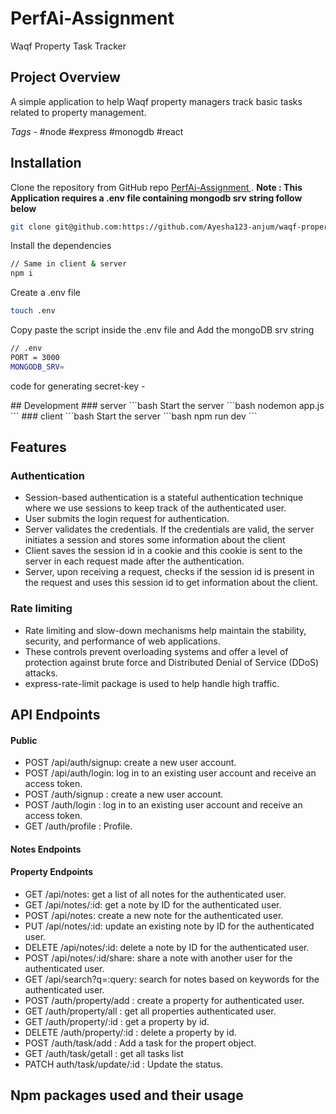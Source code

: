 # PerfAi-Assignment
Waqf Property Task Tracker

## Project Overview

A simple application to help Waqf property managers track basic tasks
related to property management.

<i>Tags - </i> #node #express #monogdb #react

## 

## Installation

Clone the repository from GitHub repo <a href="https://github.com/Ayesha123-anjum/waqf-property-task-tracker.git"> PerfAi-Assignment </a>. <b> Note : This Application requires a .env file containing mongodb srv string follow below </b>

```bash
git clone git@github.com:https://github.com/Ayesha123-anjum/waqf-property-task-tracker.git
```
Install the dependencies
```bash
// Same in client & server
npm i 
```
Create a .env file
```bash
touch .env
```
Copy paste the script inside the .env file and Add the mongoDB srv string

```bash
// .env
PORT = 3000
MONGODB_SRV=
```
<p>code for generating secret-key - </p>
## Development
### server
```bash
Start the server
```bash
nodemon app.js
```
### client
```bash
Start the server
```bash
npm run dev
```


## Features
### Authentication
- Session-based authentication is a stateful authentication technique where we use sessions to keep track of the authenticated user.
- User submits the login request for authentication.
- Server validates the credentials. If the credentials are valid, the server initiates a session and stores some information about the client
- Client saves the session id in a cookie and this cookie is sent to the server in each request made after the authentication.
- Server, upon receiving a request, checks if the session id is present in the request and uses this session id to get information about the client.

### Rate limiting
- Rate limiting and slow-down mechanisms help maintain the stability, security, and performance of web applications.
- These controls prevent overloading systems and offer a level of protection against brute force and Distributed Denial of Service (DDoS) attacks.
- express-rate-limit package is used to help handle high traffic.


## API Endpoints 
<h4>Public</h4>

<ul> 
<li>POST /api/auth/signup: create a new user account.</li>
<li>POST /api/auth/login: log in to an existing user account and receive an access token.</li>
<li>POST /auth/signup   : create a new user account.</li>
<li>POST /auth/login    : log in to an existing user account and receive an access token.</li>
<li>GET /auth/profile  : Profile. </li>
</ul>
<h4>Notes  Endpoints</h4>
<h4>Property  Endpoints</h4>
<ul>
<li>GET /api/notes: get a list of all notes for the authenticated user.</li>
<li>GET /api/notes/:id: get a note by ID for the authenticated user.</li>
<li>POST /api/notes: create a new note for the authenticated user.</li>
<li>PUT /api/notes/:id: update an existing note by ID for the authenticated user.</li>
<li>DELETE /api/notes/:id: delete a note by ID for the authenticated user.</li>
<li>POST /api/notes/:id/share: share a note with another user for the authenticated user.</li>
<li>GET /api/search?q=:query: search for notes based on keywords for the authenticated user.</li>
<li>POST /auth/property/add    : create a property for authenticated user.</li>
<li>GET /auth/property/all     : get all properties authenticated user.</li>
<li>GET /auth/property/:id     : get a property by id.</li>
<li>DELETE /auth/property/:id  : delete a property by id.</li>
  
<li>POST /auth/task/add        : Add a task for the propert object.</li>
<li>GET /auth/task/getall      : get all tasks list</li>
<li>PATCH auth/task/update/:id : Update the status.</li>
</ul>

## Npm packages used and their usage

